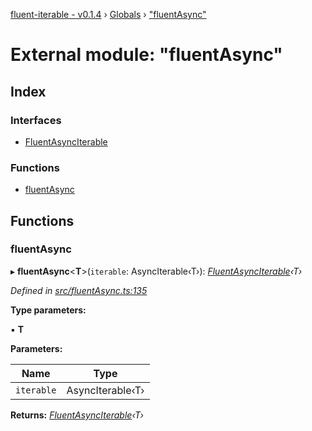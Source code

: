 [fluent-iterable - v0.1.4](../README.md) › [Globals](../globals.md) › ["fluentAsync"](_fluentasync_.md)

# External module: "fluentAsync"

## Index

### Interfaces

* [FluentAsyncIterable](../interfaces/_fluentasync_.fluentasynciterable.md)

### Functions

* [fluentAsync](_fluentasync_.md#fluentasync)

## Functions

###  fluentAsync

▸ **fluentAsync**<**T**>(`iterable`: AsyncIterable‹T›): *[FluentAsyncIterable](../interfaces/_fluentasync_.fluentasynciterable.md)‹T›*

*Defined in [src/fluentAsync.ts:135](https://github.com/kataik/fluent-iterable/blob/bc60f04/src/fluentAsync.ts#L135)*

**Type parameters:**

▪ **T**

**Parameters:**

Name | Type |
------ | ------ |
`iterable` | AsyncIterable‹T› |

**Returns:** *[FluentAsyncIterable](../interfaces/_fluentasync_.fluentasynciterable.md)‹T›*
